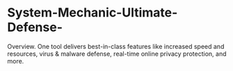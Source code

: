 # System-Mechanic-Ultimate-Defense-
Overview. One tool delivers best-in-class features like increased speed and resources, virus &amp; malware defense, real-time online privacy protection, and more.
